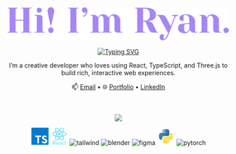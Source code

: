 <p align="center">
  <a href="https://ryantzw.dev/">
    <img src="./header-large.svg" />
  </a>
</p>

<p align="center">
  <a href="https://git.io/typing-svg">
    <img src="https://readme-typing-svg.demolab.com?font=Yeseva+One&weight=500&duration=3000&pause=3000&color=A586F7&center=true&width=435&lines=Frontend+Engineer+%E2%80%A2+Creative+Developer;React+%E2%80%A2+TypeScript+%E2%80%A2+Three.js;Building+interactive+web+experiences.;Blending+design+and+engineering.;Driven+by+curiosity+%26+creativity.;Writing+way+too+many+console.logs." alt="Typing SVG" />
  </a>
</p>

<p align="center"> 
  I’m a creative developer who loves using React, TypeScript, and Three.js to build rich, interactive web experiences.
</p>
<p align="center"> 
  📫 <a href="mailto:ryan@ryantzw.dev">Email</a> • 
  🌐 <a href="https://ryantzw.dev">Portfolio</a> • 
  <a href="https://linkedin.com/in/ryan-tzw">LinkedIn</a>
</p>

<br>

<p align="center">
  <img align="center" src="https://github-readme-stats.vercel.app/api/top-langs?username=ryan-tzw&layout=compact&theme=buefy&hide_border=true" />
</p>

<!--- Logos --->
<p align="center">
    <img src="https://raw.githubusercontent.com/devicons/devicon/master/icons/typescript/typescript-original.svg" alt="typescript" width="40" height="40" />
    <img src="https://raw.githubusercontent.com/devicons/devicon/master/icons/react/react-original-wordmark.svg" alt="react" width="40" height="40" />
    <img src="https://www.vectorlogo.zone/logos/tailwindcss/tailwindcss-icon.svg" alt="tailwind" width="40" height="40" />
    <img src="https://download.blender.org/branding/community/blender_community_badge_white.svg" alt="blender" width="40" height="40"/>
    <img  src="https://www.vectorlogo.zone/logos/figma/figma-icon.svg" alt="figma" width="40" height="40" />
    <img src="https://raw.githubusercontent.com/devicons/devicon/master/icons/python/python-original.svg" alt="python" width="40" height="40" />
    <img src="https://www.vectorlogo.zone/logos/pytorch/pytorch-icon.svg" alt="pytorch" width="40" height="40" />
</p>
